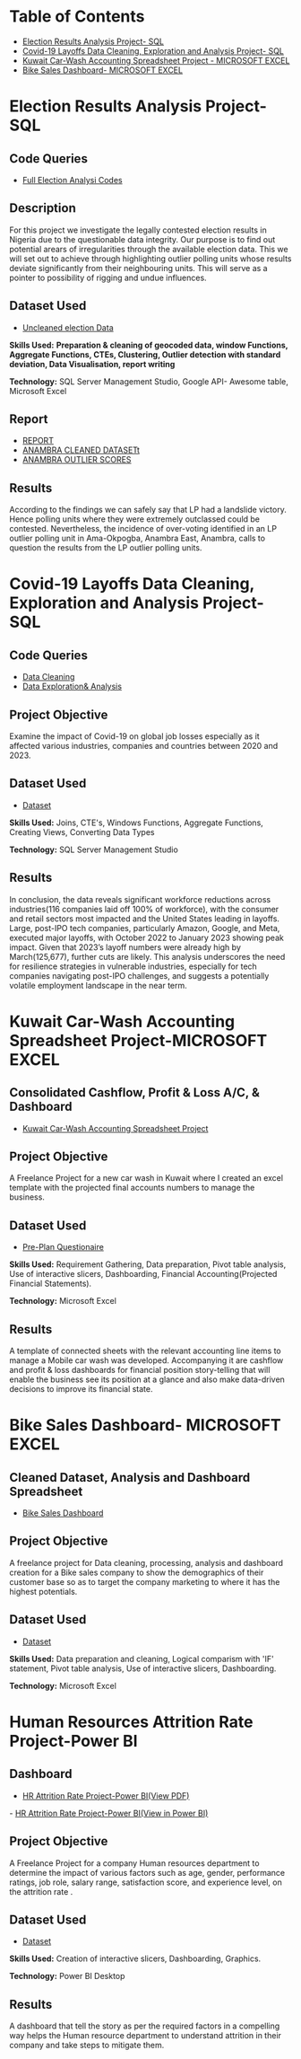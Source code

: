 # Table of Contents

*  <a href="https://github.com/IFEANYIOK/SQL/blob/main/README.md#election-results-analysis-project--sql">Election Results Analysis Project- SQL</a>
*  <a href="https://github.com/IFEANYIOK/SQL/blob/main/README.md#covid-19-layoffs-data-cleaning-exploration-and-analysis-project--sql">Covid-19 Layoffs Data Cleaning, Exploration and Analysis Project- SQL</a>
*  <a href="https://github.com/IFEANYIOK/SQL#kuwait-car-wash-accounting-spreadsheet-project--microsoft-excel">Kuwait Car-Wash Accounting Spreadsheet Project - MICROSOFT EXCEL</a>
*  <a href="https://github.com/IFEANYIOK/SQL#bike-sales-dashboard--microsoft-excel">Bike Sales Dashboard- MICROSOFT EXCEL</a>
  
# Election Results Analysis Project- SQL

## Code Queries
- <a href="https://github.com/IFEANYIOK/SQL/blob/main/Full%20Election%20Codes.sql">Full Election Analysi Codes</a>

## Description
For this project we investigate the legally contested election results in Nigeria due to the questionable data integrity. Our purpose is to find out potential arears of irregularities through the available election data. This we will set out to achieve through highlighting outlier polling units whose results deviate significantly from their neighbouring units. This will serve as a pointer to possibility of rigging and undue influences.

## Dataset Used
- <a href="https://github.com/IFEANYIOK/SQL/blob/main/Anambra%20L%26L.xlsx">Uncleaned election Data</a>

**Skills Used:** **Preparation & cleaning of geocoded data, window Functions, Aggregate Functions, CTEs, Clustering, Outlier detection with standard deviation, Data Visualisation, report writing**

**Technology:** SQL Server Management Studio, Google API- Awesome table, Microsoft Excel

## Report
- <a href="https://github.com/IFEANYIOK/SQL/blob/main/OUTLIER%20DETECTION%20REPORT.docx">REPORT</a>
- <a href="https://github.com/IFEANYIOK/SQL/blob/main/ANAMBRA%20CLEANED%20DATASET.csv">ANAMBRA CLEANED DATASETt</a>
- <a href="https://github.com/IFEANYIOK/SQL/blob/main/ANAMBRA%20OUTLIER%20SCORES.xls">ANAMBRA OUTLIER SCORES</a>  
## Results
According to the findings we can safely say that LP had a landslide victory. Hence polling units where they were extremely outclassed could be contested. Nevertheless, the incidence of over-voting identified in an LP outlier polling unit in Ama-Okpogba, Anambra East, Anambra, calls to question the results from the LP outlier polling units.

# Covid-19 Layoffs Data Cleaning, Exploration and Analysis Project- SQL 

## Code Queries
- <a href="https://github.com/IFEANYIOK/SQL-Data-Cleaning-Covid-19-Layoffs-/blob/main/LAYOFF%20DATA%20CLEANING.sql">Data Cleaning</a>
- <a href="https://github.com/IFEANYIOK/SQL-Data-Cleaning-Covid-19-Layoffs-/blob/main/EXPLORATION%20%26%20ANALYSIS.sql">Data Exploration& Analysis</a>

## Project Objective
Examine the impact of Covid-19 on global job losses especially as it affected various industries, companies and countries between 2020 and 2023.

## Dataset Used
- <a href="https://github.com/IFEANYIOK/SQL-Data-Cleaning-Covid-19-Layoffs-/blob/main/CLEAN%20LAYOFFS%20DATA%20OUTPUT.xls">Dataset</a>

**Skills Used:** Joins, CTE's, Windows Functions, Aggregate Functions, Creating Views, Converting Data Types

**Technology:** SQL Server Management Studio
  
## Results
In conclusion, the data reveals significant workforce reductions across industries(116 companies laid off 100% of workforce), with the consumer and retail sectors most impacted and the United States leading in layoffs. Large, post-IPO tech companies, particularly Amazon, Google, and Meta, executed major layoffs, with October 2022 to January 2023 showing peak impact. Given that 2023’s layoff numbers were already high by March(125,677), further cuts are likely. This analysis underscores the need for resilience strategies in vulnerable industries, especially for tech companies navigating post-IPO challenges, and suggests a potentially volatile employment landscape in the near term.


# Kuwait Car-Wash Accounting Spreadsheet Project-MICROSOFT EXCEL 

## Consolidated Cashflow, Profit & Loss A/C, & Dashboard
- <a href="https://github.com/IFEANYIOK/SQL/blob/main/CARWASH.xlsx">Kuwait Car-Wash Accounting Spreadsheet Project</a>

## Project Objective
A Freelance Project for a new car wash in Kuwait where I created an excel template with the projected final accounts numbers to manage the business.

## Dataset Used
- <a href="https://github.com/IFEANYIOK/SQL/blob/main/PRE-PLAN%20QUESTIONAIRE%20(Car%20Wash).docx">Pre-Plan Questionaire</a>

**Skills Used:** Requirement Gathering, Data preparation, Pivot table analysis, Use of interactive slicers, Dashboarding, Financial Accounting(Projected Financial Statements).

**Technology:** Microsoft Excel
  
## Results
A template of connected sheets with the relevant accounting line items to manage a Mobile car wash was developed. Accompanying it are cashflow and profit & loss dashboards for financial position story-telling that will enable the business see its position at a glance and also make data-driven decisions to improve its financial state.


# Bike Sales Dashboard- MICROSOFT EXCEL

## Cleaned Dataset, Analysis and Dashboard Spreadsheet 
- <a href="https://github.com/IFEANYIOK/SQL/blob/main/Bike%20Sales%20Dashboard-MS%20Excel.xlsx">Bike Sales Dashboard</a>


## Project Objective
A freelance project for Data cleaning, processing, analysis and dashboard creation for a Bike sales company to show the demographics of their customer base so as to target the company marketing to where it has the highest potentials.

## Dataset Used
- <a href="https://github.com/IFEANYIOK/SQL-Data-Cleaning-Covid-19-Layoffs-/blob/main/CLEAN%20LAYOFFS%20DATA%20OUTPUT.xls">Dataset</a>

**Skills Used:** Data preparation and cleaning, Logical comparism with 'IF' statement, Pivot table analysis, Use of interactive slicers, Dashboarding.

**Technology:** Microsoft Excel

# Human Resources Attrition Rate Project-Power BI 

## Dashboard
- <a href="https://github.com/IFEANYIOK/Data-Analyst-Portfolio/blob/main/HR%20Attrition%20Power%20Bi.pdf">HR Attrition Rate Project-Power BI(View PDF) 
</a>
- <a href="https://github.com/IFEANYIOK/Data-Analyst-Portfolio/blob/main/HR%20Attrition%20Power%20Bi.pbit">HR Attrition Rate Project-Power BI(View in Power BI) 
</a>


## Project Objective
A Freelance Project for a company Human resources department to determine the impact of various factors such as age, gender, performance ratings, job role, salary range, satisfaction score, and experience level, on the attrition rate .

## Dataset Used
- <a href="https://github.com/IFEANYIOK/Data-Analyst-Portfolio/blob/main/HR%20Attrition%20Dataset.xlsx">Dataset</a>

**Skills Used:** Creation of interactive slicers, Dashboarding, Graphics.

**Technology:** Power BI Desktop
  
## Results
A dashboard that tell the story as per the required factors in a compelling way helps the Human resource department to understand attrition in their company and take steps to mitigate them.

  







